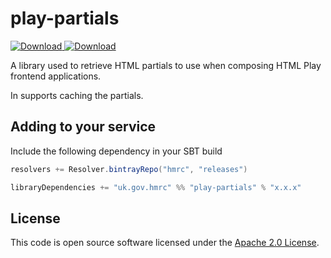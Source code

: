 play-partials
=============

[ ![Download](https://api.bintray.com/packages/hmrc/releases/play-partials/images/download.svg) ](https://bintray.com/hmrc/releases/play-partials/_latestVersion) [ ![Download](https://api.bintray.com/packages/hmrc/releases/play-partials/images/download.svg) ](https://bintray.com/hmrc/releases/play-partials/_latestVersion)

A library used to retrieve HTML partials to use when composing HTML Play frontend applications.

In supports caching the partials.

## Adding to your service

Include the following dependency in your SBT build

```scala
resolvers += Resolver.bintrayRepo("hmrc", "releases")

libraryDependencies += "uk.gov.hmrc" %% "play-partials" % "x.x.x"
```

## License ##
 
This code is open source software licensed under the [Apache 2.0 License]("http://www.apache.org/licenses/LICENSE-2.0.html").

